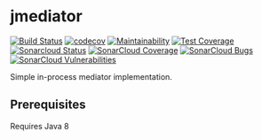 # jmediator

[![Build Status](https://travis-ci.org/seancarroll/jmediator.svg?branch=master)](https://travis-ci.org/seancarroll/jmediator)
[![codecov](https://codecov.io/gh/seancarroll/jmediator/branch/master/graph/badge.svg)](https://codecov.io/gh/seancarroll/fdb-java-es)
[![Maintainability](https://api.codeclimate.com/v1/badges/71e99c60f84bf8229d25/maintainability)](https://codeclimate.com/github/seancarroll/jmediator/maintainability)
[![Test Coverage](https://api.codeclimate.com/v1/badges/71e99c60f84bf8229d25/test_coverage)](https://codeclimate.com/github/seancarroll/jmediator/test_coverage)
[![Sonarcloud Status](https://sonarcloud.io/api/project_badges/measure?project=seancarroll_jmediator&metric=alert_status)](https://sonarcloud.io/dashboard?id=seancarroll_jmediator) 
[![SonarCloud Coverage](https://sonarcloud.io/api/project_badges/measure?project=seancarroll_jmediator&metric=coverage)](https://sonarcloud.io/component_measures/metric/coverage/list?id=seancarroll_jmediator)
[![SonarCloud Bugs](https://sonarcloud.io/api/project_badges/measure?project=seancarroll_jmediator&metric=bugs)](https://sonarcloud.io/component_measures/metric/reliability_rating/list?id=seancarroll_jmediator)
[![SonarCloud Vulnerabilities](https://sonarcloud.io/api/project_badges/measure?project=seancarroll_jmediator&metric=vulnerabilities)](https://sonarcloud.io/component_measures/metric/security_rating/list?id=seancarroll_jmediator)


Simple in-process mediator implementation.

## Prerequisites

Requires Java 8
